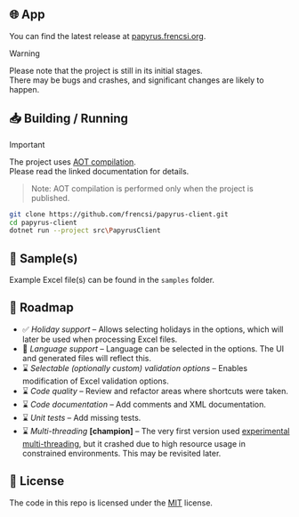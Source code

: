 ## 🌐 App  
You can find the latest release at [papyrus.frencsi.org](https://papyrus.frencsi.org).

> [!WARNING]
> Please note that the project is still in its initial stages.  
> There may be bugs and crashes, and significant changes are likely to happen.

## 📥 Building / Running  
> [!IMPORTANT]  
> The project uses [AOT compilation](https://learn.microsoft.com/en-us/aspnet/core/blazor/webassembly-build-tools-and-aot?view=aspnetcore-9.0).  
> Please read the linked documentation for details.  

> Note: AOT compilation is performed only when the project is published.
```bash  
git clone https://github.com/frencsi/papyrus-client.git  
cd papyrus-client
dotnet run --project src\PapyrusClient  
```  

## 📖 Sample(s)
Example Excel file(s) can be found in the `samples` folder.

## 🌟 Roadmap  
- ✅ *Holiday support* – Allows selecting holidays in the options, which will later be used when processing Excel files.  
- 🚧 *Language support* – Language can be selected in the options. The UI and generated files will reflect this.  
- ⌛ *Selectable (optionally custom) validation options* – Enables modification of Excel validation options.  
- ⌛ *Code quality* – Review and refactor areas where shortcuts were taken.  
- ⌛ *Code documentation* – Add comments and XML documentation.  
- ⌛ *Unit tests* – Add missing tests.  
- ⌛  *Multi-threading* **[champion]** – The very first version used [experimental multi-threading](https://github.com/dotnet/runtime/blob/main/src/mono/wasm/features.md#multi-threading), but it crashed due to high resource usage in constrained environments. This may be revisited later.  

## 📝 License
The code in this repo is licensed under the [MIT](https://github.com/frencsi/papyrus-client/blob/main/LICENSE) license.
